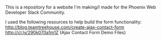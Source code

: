 This is a repository for a website I'm making/I made for the Phoenix Web Developer Slack Community.

I used the following resources to help build the form functionality:
http://blog.teamtreehouse.com/create-ajax-contact-form
http://cl.ly/290k070a1m1Z (Ajax Contact Form Demo Files)
